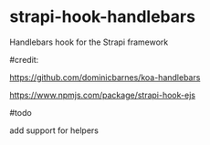 # strapi-hook-handlebars
Handlebars hook for the Strapi framework

#credit:

https://github.com/dominicbarnes/koa-handlebars

https://www.npmjs.com/package/strapi-hook-ejs

#todo

add support for helpers
